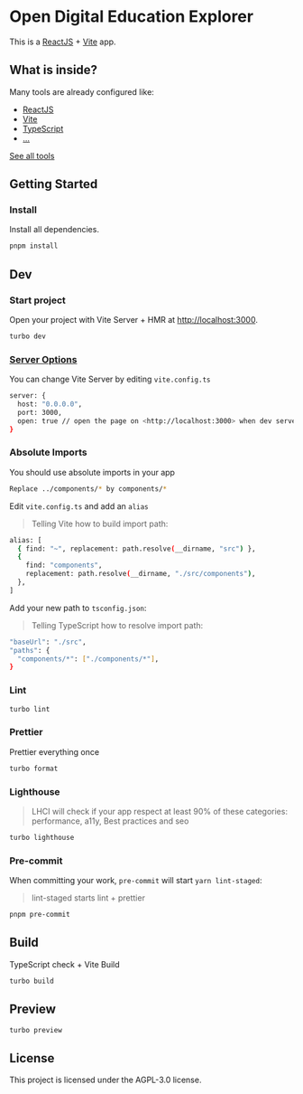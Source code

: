 # Open Digital Education Explorer

This is a [ReactJS](https://reactjs.org) + [Vite](https://vitejs.dev) app.

## What is inside?

Many tools are already configured like:

- [ReactJS](https://reactjs.org)
- [Vite](https://vitejs.dev)
- [TypeScript](https://www.typescriptlang.org)
- [...](./TOOLS.md)

[See all tools](./TOOLS.md)

## Getting Started

### Install

Install all dependencies.

```bash
pnpm install
```

## Dev

### Start project

Open your project with Vite Server + HMR at <http://localhost:3000>.

```bash
turbo dev
```

### [Server Options](https://vitejs.dev/config/server-options.html)

You can change Vite Server by editing `vite.config.ts`

```bash
server: {
  host: "0.0.0.0",
  port: 3000,
  open: true // open the page on <http://localhost:3000> when dev server starts.
}
```

### Absolute Imports

You should use absolute imports in your app

```bash
Replace ../components/* by components/*
```

Edit `vite.config.ts` and add an `alias`

> Telling Vite how to build import path:

```bash
alias: [
  { find: "~", replacement: path.resolve(__dirname, "src") },
  {
    find: "components",
    replacement: path.resolve(__dirname, "./src/components"),
  },
]
```

Add your new path to `tsconfig.json`:

> Telling TypeScript how to resolve import path:

```bash
"baseUrl": "./src",
"paths": {
  "components/*": ["./components/*"],
}
```

### Lint

```bash
turbo lint
```

### Prettier

Prettier everything once

```bash
turbo format
```

### Lighthouse

> LHCI will check if your app respect at least 90% of these categories: performance, a11y, Best practices and seo

```bash
turbo lighthouse
```

### Pre-commit

When committing your work, `pre-commit` will start `yarn lint-staged`:

> lint-staged starts lint + prettier

```bash
pnpm pre-commit
```

## Build

TypeScript check + Vite Build

```bash
turbo build
```

## Preview

```bash
turbo preview
```

## License

This project is licensed under the AGPL-3.0 license.
